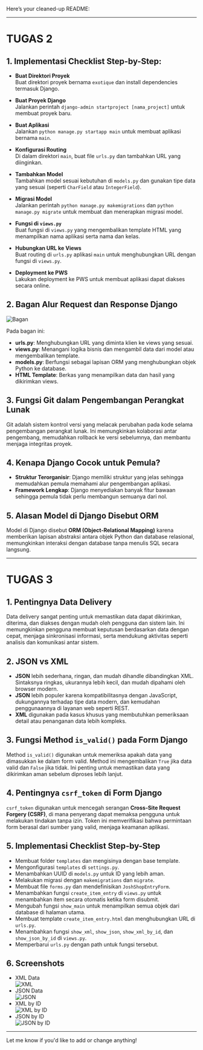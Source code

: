 Here’s your cleaned-up README:

---

# TUGAS 2

## 1. Implementasi Checklist Step-by-Step:

- **Buat Direktori Proyek**  
  Buat direktori proyek bernama `exotique` dan install dependencies termasuk Django.

- **Buat Proyek Django**  
  Jalankan perintah `django-admin startproject [nama_project]` untuk membuat proyek baru.

- **Buat Aplikasi**  
  Jalankan `python manage.py startapp main` untuk membuat aplikasi bernama `main`.

- **Konfigurasi Routing**  
  Di dalam direktori `main`, buat file `urls.py` dan tambahkan URL yang diinginkan.

- **Tambahkan Model**  
  Tambahkan model sesuai kebutuhan di `models.py` dan gunakan tipe data yang sesuai (seperti `CharField` atau `IntegerField`).

- **Migrasi Model**  
  Jalankan perintah `python manage.py makemigrations` dan `python manage.py migrate` untuk membuat dan menerapkan migrasi model.

- **Fungsi di `views.py`**  
  Buat fungsi di `views.py` yang mengembalikan template HTML yang menampilkan nama aplikasi serta nama dan kelas.

- **Hubungkan URL ke Views**  
  Buat routing di `urls.py` aplikasi `main` untuk menghubungkan URL dengan fungsi di `views.py`.

- **Deployment ke PWS**  
  Lakukan deployment ke PWS untuk membuat aplikasi dapat diakses secara online.

## 2. Bagan Alur Request dan Response Django

![Bagan](bagantugas2.png)

Pada bagan ini:
- **urls.py**: Menghubungkan URL yang diminta klien ke views yang sesuai.
- **views.py**: Menangani logika bisnis dan mengambil data dari model atau mengembalikan template.
- **models.py**: Berfungsi sebagai lapisan ORM yang menghubungkan objek Python ke database.
- **HTML Template**: Berkas yang menampilkan data dan hasil yang dikirimkan views.

## 3. Fungsi Git dalam Pengembangan Perangkat Lunak

Git adalah sistem kontrol versi yang melacak perubahan pada kode selama pengembangan perangkat lunak. Ini memungkinkan kolaborasi antar pengembang, memudahkan rollback ke versi sebelumnya, dan membantu menjaga integritas proyek.

## 4. Kenapa Django Cocok untuk Pemula?

- **Struktur Terorganisir**: Django memiliki struktur yang jelas sehingga memudahkan pemula memahami alur pengembangan aplikasi.
- **Framework Lengkap**: Django menyediakan banyak fitur bawaan sehingga pemula tidak perlu membangun semuanya dari nol.

## 5. Alasan Model di Django Disebut ORM

Model di Django disebut **ORM (Object-Relational Mapping)** karena memberikan lapisan abstraksi antara objek Python dan database relasional, memungkinkan interaksi dengan database tanpa menulis SQL secara langsung.

---

# TUGAS 3

## 1. Pentingnya Data Delivery

Data delivery sangat penting untuk memastikan data dapat dikirimkan, diterima, dan diakses dengan mudah oleh pengguna dan sistem lain. Ini memungkinkan pengguna membuat keputusan berdasarkan data dengan cepat, menjaga sinkronisasi informasi, serta mendukung aktivitas seperti analisis dan komunikasi antar sistem.

## 2. JSON vs XML

- **JSON** lebih sederhana, ringan, dan mudah dihandle dibandingkan XML. Sintaksnya ringkas, ukurannya lebih kecil, dan mudah dipahami oleh browser modern.
- **JSON** lebih populer karena kompatibilitasnya dengan JavaScript, dukungannya terhadap tipe data modern, dan kemudahan penggunaannya di layanan web seperti REST.
- **XML** digunakan pada kasus khusus yang membutuhkan pemeriksaan detail atau penanganan data lebih kompleks.

## 3. Fungsi Method `is_valid()` pada Form Django

Method `is_valid()` digunakan untuk memeriksa apakah data yang dimasukkan ke dalam form valid. Method ini mengembalikan `True` jika data valid dan `False` jika tidak. Ini penting untuk memastikan data yang dikirimkan aman sebelum diproses lebih lanjut.

## 4. Pentingnya `csrf_token` di Form Django

`csrf_token` digunakan untuk mencegah serangan **Cross-Site Request Forgery (CSRF)**, di mana penyerang dapat memaksa pengguna untuk melakukan tindakan tanpa izin. Token ini memverifikasi bahwa permintaan form berasal dari sumber yang valid, menjaga keamanan aplikasi.

## 5. Implementasi Checklist Step-by-Step

- Membuat folder `templates` dan mengisinya dengan base template.
- Mengonfigurasi `templates` di `settings.py`.
- Menambahkan UUID di `models.py` untuk ID yang lebih aman.
- Melakukan migrasi dengan `makemigrations` dan `migrate`.
- Membuat file `forms.py` dan mendefinisikan `JoshShopEntryForm`.
- Menambahkan fungsi `create_item_entry` di `views.py` untuk menambahkan item secara otomatis ketika form disubmit.
- Mengubah fungsi `show_main` untuk menampilkan semua objek dari database di halaman utama.
- Membuat template `create_item_entry.html` dan menghubungkan URL di `urls.py`.
- Menambahkan fungsi `show_xml`, `show_json`, `show_xml_by_id`, dan `show_json_by_id` di `views.py`.
- Memperbarui `urls.py` dengan path untuk fungsi tersebut.

## 6. Screenshots
- XML Data  
  ![XML](xml.jpg)
- JSON Data  
  ![JSON](json.jpg)
- XML by ID  
  ![XML by ID](xmlid.jpg)
- JSON by ID  
  ![JSON by ID](jsonid.jpg)

---

Let me know if you'd like to add or change anything!